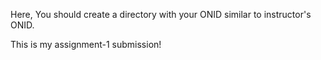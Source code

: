 Here, You should create a directory with your ONID similar to instructor's ONID.

This is my assignment-1 submission!